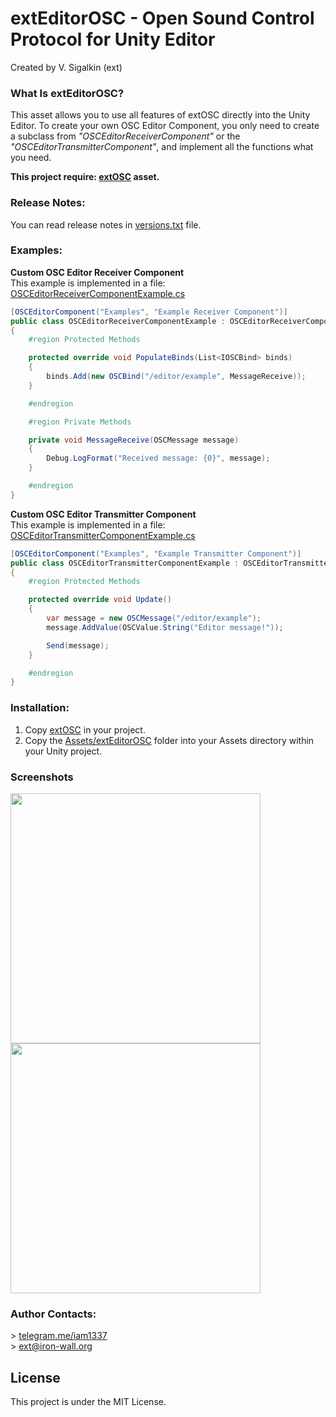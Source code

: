 # extEditorOSC - Open Sound Control Protocol for Unity Editor

Created by V. Sigalkin (ext)

### What Is extEditorOSC?
This asset allows you to use all features of extOSC directly into the Unity Editor.
To create your own OSC Editor Component, you only need to create a subclass from *"OSCEditorReceiverComponent"* or the *"OSCEditorTransmitterComponent"*, and implement all the functions what you need.

**This project require: [extOSC](https://github.com/Iam1337/extOSC) asset.**

### Release Notes:

You can read release notes in [versions.txt](Assets/extEditorOSC/versions.txt) file.

### Examples:

**Custom OSC Editor Receiver Component**<br>
This example is implemented in a file: [OSCEditorReceiverComponentExample.cs](Assets/extEditorOSC/Examples/Scripts/Editor/OSCEditorReceiverComponentExample.cs)
```C#
[OSCEditorComponent("Examples", "Example Receiver Component")]
public class OSCEditorReceiverComponentExample : OSCEditorReceiverComponent
{
	#region Protected Methods

	protected override void PopulateBinds(List<IOSCBind> binds)
	{
		binds.Add(new OSCBind("/editor/example", MessageReceive));
	}

	#endregion

	#region Private Methods

	private void MessageReceive(OSCMessage message)
	{
		Debug.LogFormat("Received message: {0}", message);
	}

	#endregion
}
```

**Custom OSC Editor Transmitter Component**<br>
This example is implemented in a file: [OSCEditorTransmitterComponentExample.cs](Assets/extEditorOSC/Examples/Scripts/Editor/OSCEditorTransmitterComponentExample.cs)
```C#
[OSCEditorComponent("Examples", "Example Transmitter Component")]
public class OSCEditorTransmitterComponentExample : OSCEditorTransmitterComponent
{
	#region Protected Methods

	protected override void Update()
	{
		var message = new OSCMessage("/editor/example");
		message.AddValue(OSCValue.String("Editor message!"));

		Send(message);
	}

	#endregion
}
```

### Installation:

1) Copy [extOSC](https://github.com/Iam1337/extOSC) in your project.
2) Copy the [Assets/extEditorOSC](Assets/extEditorOSC) folder into your Assets directory within your Unity project.

### Screenshots
<img src="https://i.imgur.com/6IJlD95.png" width="400"> <img src="https://i.imgur.com/dFH3Vp7.png" width="400">

### Author Contacts:
\> [telegram.me/iam1337](http://telegram.me/iam1337) <br>
\> [ext@iron-wall.org](mailto:ext@iron-wall.org)

## License
This project is under the MIT License.

